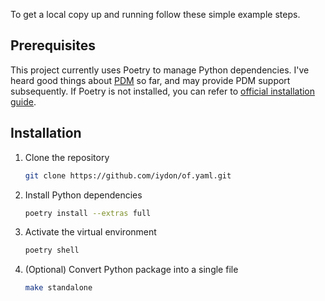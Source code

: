 To get a local copy up and running follow these simple example steps.

## Prerequisites

This project currently uses Poetry to manage Python dependencies. I've heard good things about [PDM](https://github.com/pdm-project/pdm) so far, and may provide PDM support subsequently. If Poetry is not installed, you can refer to [official installation guide](https://github.com/python-poetry/poetry#installation).


## Installation

1. Clone the repository
   ```sh
   git clone https://github.com/iydon/of.yaml.git
   ```
2. Install Python dependencies
   ```sh
   poetry install --extras full
   ```
3. Activate the virtual environment
   ```sh
   poetry shell
   ```
4. (Optional) Convert Python package into a single file
   ```sh
   make standalone
   ```
